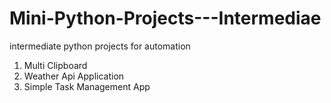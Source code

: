 # Mini-Python-Projects---Intermediae
intermediate python projects for automation 
1. Multi Clipboard 
2. Weather Api Application
3. Simple Task Management App

